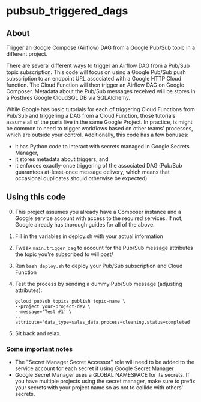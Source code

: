 # pubsub_triggered_dags

## About
Trigger an Google Compose (Airflow) DAG from a Google Pub/Sub topic in a different project.

There are several different ways to trigger an Airflow DAG from a Pub/Sub topic subscription. This code will focus on using a Google Pub/Sub push subscription to an endpoint URL associated with a Google HTTP Cloud function. The Cloud Function will then trigger an Airflow DAG on Google Composer. Metadata about the Pub/Sub messages received will be stores in a Posthres Google CloudSQL DB via SQLAlchemy.

While Google has basic tutorials for each of triggering Cloud Functions from Pub/Sub and triggering a DAG from a Cloud Function, those tutorials assume all of the parts live in the same Google Project. In practice, is might be common to need to trigger workflows based on other teams' processes, which are outside your control. Additionally, this code has a few bonuses:
- it has Python code to interact with secrets managed in Google Secrets Manager,
- it stores metadata about triggers, and
- it enforces exactly-once triggering of the associated DAG (Pub/Sub guarantees at-least-once message delivery, which means that occasional duplicates should otherwise be expected)

## Using this code
0. This project assumes you already have a Composer instance
   and a Google service account with access to the required services.
   If not, Google already has thorough guides for all of the above.
1. Fill in the variables in deploy.sh with your actual information
2. Tweak `main.trigger_dag` to account for the Pub/Sub message attributes
   the topic you're subscribed to will post/
3. Run `bash deploy.sh` to deploy your Pub/Sub subscription and Cloud Function
4. Test the process by sending a dummy Pub/Sub message (adjusting attributes):

    ```
    gcloud pubsub topics publish topic-name \
    --project your-project-dev \
    --message='Test #1' \
    --attribute='data_type=sales_data,process=cleaning,status=completed'
    ```
5. Sit back and relax.

### Some important notes
- The "Secret Manager Secret Accessor" role will need to be added to the service account for each secret if using Google Secret Manager
- Google Secret Manager uses a GLOBAL NAMESPACE for its secrets. If you have multiple projects using the secret manager, make sure to prefix your secrets with your project name so as not to collide with others' secrets.